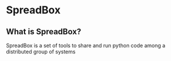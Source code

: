 # SpreadBox

## What is SpreadBox?
SpreadBox is a set of tools to share and run python code among a distributed group of systems